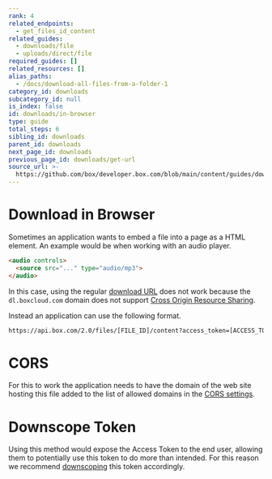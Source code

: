 ```yaml
---
rank: 4
related_endpoints:
  - get_files_id_content
related_guides:
  - downloads/file
  - uploads/direct/file
required_guides: []
related_resources: []
alias_paths:
  - /docs/download-all-files-from-a-folder-1
category_id: downloads
subcategory_id: null
is_index: false
id: downloads/in-browser
type: guide
total_steps: 6
sibling_id: downloads
parent_id: downloads
next_page_id: downloads
previous_page_id: downloads/get-url
source_url: >-
  https://github.com/box/developer.box.com/blob/main/content/guides/downloads/in-browser.md
---
```

# Download in Browser

Sometimes an application wants to embed a file into a page as a HTML element. An
example would be when working with an audio player.

```html
<audio controls>
  <source src="..." type="audio/mp3">
</audio>
```

In this case, using the regular [download URL][durl] does not work because the
`dl.boxcloud.com` domain does not support [Cross Origin Resource Sharing][cors].

Instead an application can use the following format.

```sh
https://api.box.com/2.0/files/[FILE_ID]/content?access_token=[ACCESS_TOKEN]
```

<Message warning>

# CORS

For this to work the application needs to have the domain of the web site
hosting this file added to the list of allowed domains in the [CORS
settings][cors].

</Message>

<Message warning>

# Downscope Token

Using this method would expose the Access Token to the end user, allowing them
to potentially use this token to do more than intended. For this reason we
recommend [downscoping][downscoping] this token accordingly.

</Message>

[durl]: g://downloads/get-url
[cors]: g://best-practices/cors
[downscoping]: g://authentication/tokens/downscope